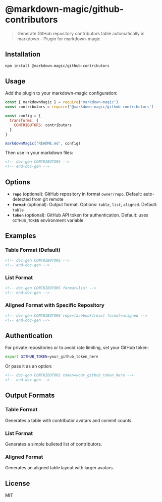 # @markdown-magic/github-contributors

> Generate GitHub repository contributors table automatically in markdown - Plugin for markdown-magic

## Installation

```bash
npm install @markdown-magic/github-contributors
```

## Usage

Add the plugin to your markdown-magic configuration:

```js
const { markdownMagic } = require('markdown-magic')
const contributors = require('@markdown-magic/github-contributors')

const config = {
  transforms: {
    CONTRIBUTORS: contributors
  }
}

markdownMagic('README.md', config)
```

Then use in your markdown files:

```md
<!-- doc-gen CONTRIBUTORS -->
<!-- end-doc-gen -->
```

## Options

- **`repo`** (optional): GitHub repository in format `owner/repo`. Default: auto-detected from git remote
- **`format`** (optional): Output format. Options: `table`, `list`, `aligned`. Default: `table`
- **`token`** (optional): GitHub API token for authentication. Default: uses `GITHUB_TOKEN` environment variable

## Examples

### Table Format (Default)

```md
<!-- doc-gen CONTRIBUTORS -->
<!-- end-doc-gen -->
```

### List Format

```md
<!-- doc-gen CONTRIBUTORS format=list -->
<!-- end-doc-gen -->
```

### Aligned Format with Specific Repository

```md
<!-- doc-gen CONTRIBUTORS repo=facebook/react format=aligned -->
<!-- end-doc-gen -->
```

## Authentication

For private repositories or to avoid rate limiting, set your GitHub token:

```bash
export GITHUB_TOKEN=your_github_token_here
```

Or pass it as an option:

```md
<!-- doc-gen CONTRIBUTORS token=your_github_token_here -->
<!-- end-doc-gen -->
```

## Output Formats

### Table Format
Generates a table with contributor avatars and commit counts.

### List Format  
Generates a simple bulleted list of contributors.

### Aligned Format
Generates an aligned table layout with larger avatars.

## License

MIT